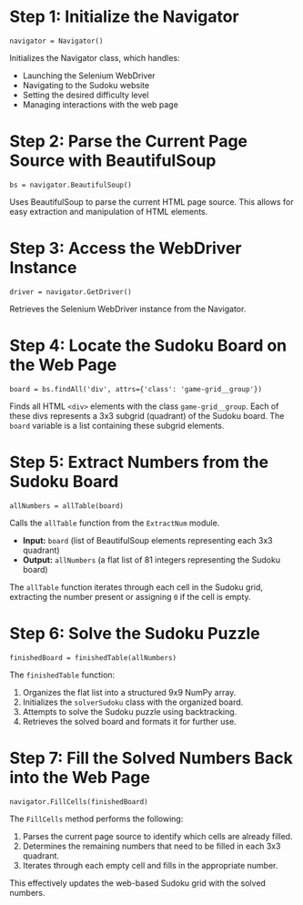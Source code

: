 # Step 1: Initialize the Navigator

```
navigator = Navigator()
```

Initializes the Navigator class, which handles:
- Launching the Selenium WebDriver
- Navigating to the Sudoku website
- Setting the desired difficulty level
- Managing interactions with the web page

# Step 2: Parse the Current Page Source with BeautifulSoup

```
bs = navigator.BeautifulSoup()
```

Uses BeautifulSoup to parse the current HTML page source.
This allows for easy extraction and manipulation of HTML elements.

# Step 3: Access the WebDriver Instance

```
driver = navigator.GetDriver()
```

Retrieves the Selenium WebDriver instance from the Navigator.

# Step 4: Locate the Sudoku Board on the Web Page

```
board = bs.findAll('div', attrs={'class': 'game-grid__group'})
```

Finds all HTML `<div>` elements with the class `game-grid__group`.
Each of these divs represents a 3x3 subgrid (quadrant) of the Sudoku board.
The `board` variable is a list containing these subgrid elements.

# Step 5: Extract Numbers from the Sudoku Board

```
allNumbers = allTable(board)
```

Calls the `allTable` function from the `ExtractNum` module.
- **Input:** `board` (list of BeautifulSoup elements representing each 3x3 quadrant)
- **Output:** `allNumbers` (a flat list of 81 integers representing the Sudoku board)

The `allTable` function iterates through each cell in the Sudoku grid,
extracting the number present or assigning `0` if the cell is empty.


# Step 6: Solve the Sudoku Puzzle

```
finishedBoard = finishedTable(allNumbers)
```

The `finishedTable` function:
1. Organizes the flat list into a structured 9x9 NumPy array.
2. Initializes the `solverSudoku` class with the organized board.
3. Attempts to solve the Sudoku puzzle using backtracking.
4. Retrieves the solved board and formats it for further use.

# Step 7: Fill the Solved Numbers Back into the Web Page

```
navigator.FillCells(finishedBoard)
```

The `FillCells` method performs the following:

1. Parses the current page source to identify which cells are already filled.
2. Determines the remaining numbers that need to be filled in each 3x3 quadrant.
3. Iterates through each empty cell and fills in the appropriate number.

This effectively updates the web-based Sudoku grid with the solved numbers.

